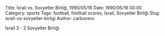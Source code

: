 Title: İsrail vs. Sovyetler Birliği, 1990/05/16
Date: 1990/05/16 00:00
Category: sports
Tags: football, football scores, İsrail, Sovyetler Birliği
Slug: israil-vs-sovyetler-birligi
Author: carbonero


İsrail 3 - 2 Sovyetler Birliği
